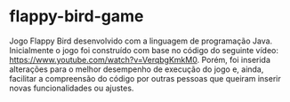 # flappy-bird-game
Jogo Flappy Bird desenvolvido com a linguagem de programação Java. Inicialmente o jogo foi construído com base no código do seguinte vídeo: https://www.youtube.com/watch?v=VerqbgKmkM0. Porém, foi inserida alterações para o melhor desempenho de execução do jogo e, ainda, facilitar a compreensão do código por outras pessoas que queiram inserir novas funcionalidades ou ajustes.
